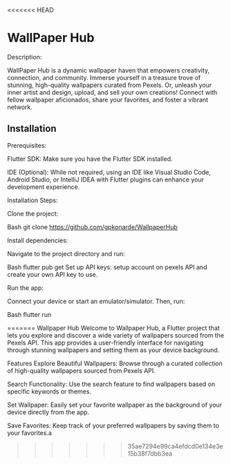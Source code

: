 <<<<<<< HEAD

# WallPaper Hub

Description:

WallPaper Hub is a dynamic wallpaper haven that empowers creativity, connection, and community. Immerse yourself in a treasure trove of stunning, high-quality wallpapers curated from Pexels. Or, unleash your inner artist and design, upload, and sell your own creations! Connect with fellow wallpaper aficionados, share your favorites, and foster a vibrant network.
## Installation

Prerequisites:

Flutter SDK: Make sure you have the Flutter SDK installed.

IDE (Optional): While not required, using an IDE like Visual Studio Code, Android Studio, or IntelliJ IDEA with Flutter plugins can enhance your development experience.

Installation Steps:

Clone the project:

Bash
git clone https://github.com/gpkonarde/WallpaperHub

Install dependencies:

Navigate to the project directory and run:

Bash
flutter pub get
Set up API keys:
setup account on pexels API and create your own API key to use.

Run the app:

Connect your device or start an emulator/simulator. Then, run:

Bash
flutter run

    
=======
Wallpaper Hub
Welcome to Wallpaper Hub, a Flutter project that lets you explore and discover a wide variety of wallpapers sourced from the Pexels API. This app provides a user-friendly interface for navigating through stunning wallpapers and setting them as your device background.

Features
Explore Beautiful Wallpapers: Browse through a curated collection of high-quality wallpapers sourced from Pexels API.

Search Functionality: Use the search feature to find wallpapers based on specific keywords or themes.

Set Wallpaper: Easily set your favorite wallpaper as the background of your device directly from the app.

Save Favorites: Keep track of your preferred wallpapers by saving them to your favorites.a
>>>>>>> 35ae7294e99ca4efdcd0e134e3e15b38f7dbb3ea
